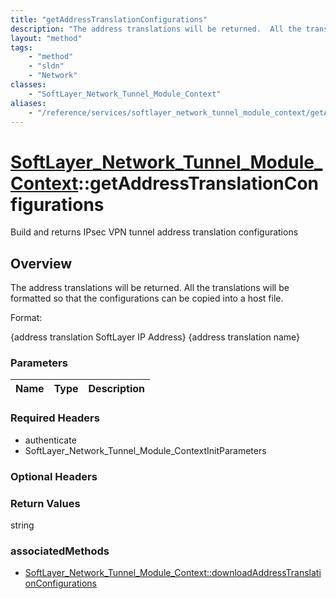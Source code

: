 ```yaml
---
title: "getAddressTranslationConfigurations"
description: "The address translations will be returned.  All the translations will be formatted so that the configurations can be cop... "
layout: "method"
tags:
    - "method"
    - "sldn"
    - "Network"
classes:
    - "SoftLayer_Network_Tunnel_Module_Context"
aliases:
    - "/reference/services/softlayer_network_tunnel_module_context/getAddressTranslationConfigurations"
---
```

# [SoftLayer_Network_Tunnel_Module_Context](/reference/services/SoftLayer_Network_Tunnel_Module_Context)::getAddressTranslationConfigurations

Build and returns IPsec VPN  tunnel address translation configurations


## Overview 
The address translations will be returned.  All the translations will be formatted so that the configurations can be copied into a host file. 

Format: 

{address translation SoftLayer IP Address}        {address translation name} 

### Parameters 
|Name | Type | Description |
| --- | --- | --- |


### Required Headers
* authenticate
* SoftLayer_Network_Tunnel_Module_ContextInitParameters

### Optional Headers

### Return Values
string


### associatedMethods

*  [SoftLayer_Network_Tunnel_Module_Context::downloadAddressTranslationConfigurations](/reference/services/SoftLayer_Network_Tunnel_Module_Context/downloadAddressTranslationConfigurations )

